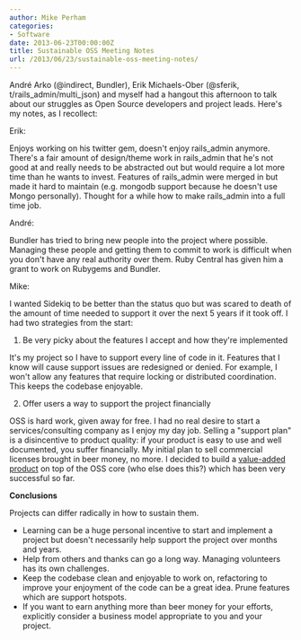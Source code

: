 ```yaml
---
author: Mike Perham
categories:
- Software
date: 2013-06-23T00:00:00Z
title: Sustainable OSS Meeting Notes
url: /2013/06/23/sustainable-oss-meeting-notes/
---
```


André Arko (@indirect, Bundler), Erik Michaels-Ober (@sferik, t/rails\_admin/multi\_json) and myself had a hangout this afternoon to talk about our struggles as Open Source developers and project leads. Here's my notes, as I recollect:

Erik:

Enjoys working on his twitter gem, doesn't enjoy rails\_admin anymore. There's a fair amount of design/theme work in rails\_admin that he's not good at and really needs to be abstracted out but would require a lot more time than he wants to invest. Features of rails\_admin were merged in but made it hard to maintain (e.g. mongodb support because he doesn't use Mongo personally). Thought for a while how to make rails\_admin into a full time job.

André:

Bundler has tried to bring new people into the project where possible. Managing these people and getting them to commit to work is difficult when you don't have any real authority over them. Ruby Central has given him a grant to work on Rubygems and Bundler.

Mike:

I wanted Sidekiq to be better than the status quo but was scared to death of the amount of time needed to support it over the next 5 years if it took off. I had two strategies from the start:

1. Be very picky about the features I accept and how they're implemented

It's my project so I have to support every line of code in it. Features that I know will cause support issues are redesigned or denied. For example, I won't allow any features that require locking or distributed coordination. This keeps the codebase enjoyable.

2. Offer users a way to support the project financially

OSS is hard work, given away for free. I had no real desire to start a services/consulting company as I enjoy my day job. Selling a "support plan" is a disincentive to product quality: if your product is easy to use and well documented, you suffer financially. My initial plan to sell commercial licenses brought in beer money, no more. I decided to build a [value-added product][1] on top of the OSS core (who else does this?) which has been very successful so far.

**Conclusions**

Projects can differ radically in how to sustain them.

*   Learning can be a huge personal incentive to start and implement a project but doesn't necessarily help support the project over months and years.
*   Help from others and thanks can go a long way. Managing volunteers has its own challenges.
*   Keep the codebase clean and enjoyable to work on, refactoring to improve your enjoyment of the code can be a great idea. Prune features which are support hotspots.
*   If you want to earn anything more than beer money for your efforts, explicitly consider a business model appropriate to you and your project.

 [1]: http://sidekiq.org/
